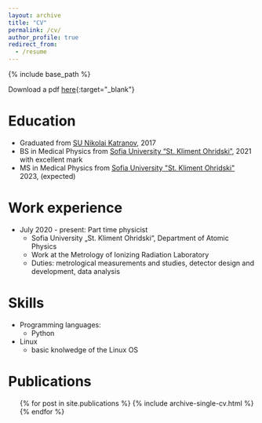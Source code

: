 ```yaml
---
layout: archive
title: "CV"
permalink: /cv/
author_profile: true
redirect_from:
  - /resume
---
```


{% include base_path %}


<!-- <iframe src="../files/CV_Vladislav_Todorov.pdf" width="100%" height="500" frameborder="no" border="0" marginwidth="0" marginheight="0"></iframe> -->

Download a pdf [here](../files/CV_Vladislav_Todorov.pdf){:target="\_blank"}


Education
======
* Graduated from [SU Nikolai Katranov](http://katranov.com/), 2017
* BS in Medical Physics from [Sofia University “St. Kliment Ohridski”](https://www.uni-sofia.bg/index.php/eng), 2021 with excellent mark
* MS in Medical Physics from [Sofia University "St. Kliment Ohridski"](https://www.uni-sofia.bg/index.php/eng) 2023, (expected)

Work experience
======
* July 2020 - present: Part time physicist
  * Sofia University „St. Kliment Ohridski“, Department of Atomic Physics
  * Work at the Metrology of Ionizing Radiation Laboratory
  * Duties: metrological measurements and studies, detector design and development, data analysis

Skills
======
* Programming languages:
  * Python 
* Linux 
  * basic knolwedge of the Linux OS

Publications
======
<ul>{% for post in site.publications %}
    {% include archive-single-cv.html %}
  {% endfor %}</ul>
